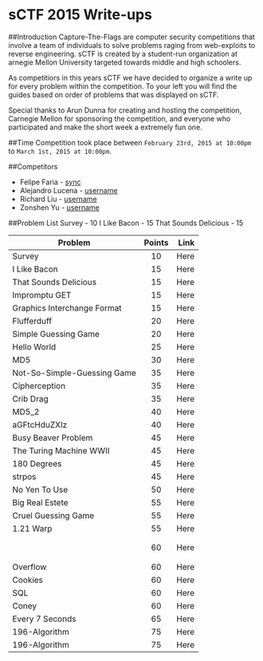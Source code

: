 sCTF 2015 Write-ups
=======

##Introduction
Capture-The-Flags are computer security competitions that involve a team of individuals to solve problems raging from web-exploits to reverse engineering. sCTF is created by a student-run organization at arnegie Mellon University targeted towards middle and high schoolers.

As competitiors in this years sCTF we have decided to organize a write up for every problem within the competition. To your left you will find the guides based on order of problems that was displayed on sCTF.

Special thanks to Arun Dunna for creating and hosting the competition, Carnegie Mellon for sponsoring the competition, and everyone who participated and make the short week a extremely fun one.

##Time
Competition took place between ```February 23rd, 2015 at 10:00pm``` to ```March 1st, 2015 at 10:00pm```.

##Competitors

* Felipe Faria - [sync](https://github.com/Synchronizing)
* Alejandro Lucena - [username](https://github.com/username)
* Richard Liu - [username](https://github.com/username)
* Zonshen Yu - [username](https://github.com/username)

##Problem List
Survey - 10
I Like Bacon - 15
That Sounds Delicious - 15

| Problem                        | Points        | Link |
|--------------------------------|:-------------:| -----:|
| Survey                         | 10            | Here |
| I Like Bacon                   | 15            | Here |
| That Sounds Delicious          | 15            | Here |
| Impromptu GET                  | 15            | Here |
| Graphics Interchange Format    | 15            | Here |
| Flufferduff                    | 20            | Here |
| Simple Guessing Game           | 20            | Here |
| Hello World                    | 25            | Here |
| MD5                            | 30            | Here |
| Not-So-Simple-Guessing Game    | 35            | Here |
| Cipherception                  | 35            | Here |
| Crib Drag                      | 35            | Here |
| MD5_2                          | 40            | Here |
| aGFtcHduZXIz                   | 40            | Here |
| Busy Beaver Problem            | 45            | Here |
| The Turing Machine WWII        | 45            | Here |
| 180 Degrees                    | 45            | Here |
| strpos                         | 45            | Here |
| No Yen To Use                  | 50            | Here |
| Big Real Estete                | 55            | Here |
| Cruel Guessing Game            | 55            | Here |
| 1.21 Warp                      | 55            | Here |
| <h1></h1>                      | 60            | Here |
| Overflow                       | 60            | Here |
| Cookies                        | 60            | Here |
| SQL                            | 60            | Here |
| Coney                          | 60            | Here |
| Every 7 Seconds                | 65            | Here |
| 196-Algorithm                  | 75            | Here |
| 196-Algorithm                  | 75            | Here |
